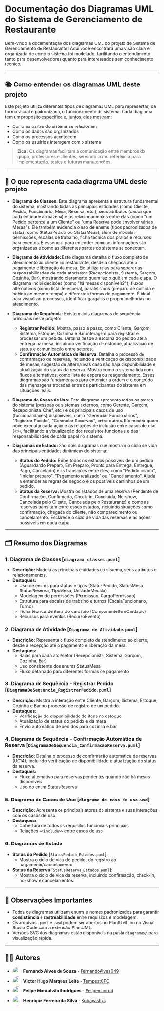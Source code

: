 # Documentação dos Diagramas UML do Sistema de Gerenciamento de Restaurante

Bem-vindo à documentação dos diagramas UML do projeto de Sistema de Gerenciamento de Restaurante! Aqui você encontrará uma visão clara e organizada de como o sistema foi modelado, facilitando o entendimento tanto para desenvolvedores quanto para interessados sem conhecimento técnico.

---

## 📚 Como entender os diagramas UML deste projeto

Este projeto utiliza diferentes tipos de diagramas UML para representar, de forma visual e padronizada, o funcionamento do sistema. Cada diagrama tem um propósito específico e, juntos, eles mostram:
- Como as partes do sistema se relacionam
- Como os dados são organizados
- Como os processos acontecem
- Como os usuários interagem com o sistema

> **Dica:** Os diagramas facilitam a comunicação entre membros do grupo, professores e clientes, servindo como referência para implementação, testes e futuras manutenções.

---

## 🧩 O que representa cada diagrama UML deste projeto

- **Diagrama de Classes:**
  Este diagrama apresenta a estrutura fundamental do sistema, mostrando todas as principais entidades (como Cliente, Pedido, Funcionário, Mesa, Reserva, etc.), seus atributos (dados que cada entidade armazena) e os relacionamentos entre elas (como "um Pedido pertence a um Cliente" ou "uma Reserva pode envolver várias Mesas"). Ele também evidencia o uso de enums (tipos padronizados de status, como StatusPedido ou StatusMesa), além de modelar permissões, escalas de trabalho, ficha técnica dos pratos e recursos para eventos. É essencial para entender como as informações são organizadas e como as diferentes partes do sistema se conectam.

- **Diagrama de Atividade:**
  Este diagrama detalha o fluxo completo de atendimento ao cliente no restaurante, desde a chegada até o pagamento e liberação da mesa. Ele utiliza raias para separar as responsabilidades de cada ator/setor (Recepcionista, Sistema, Garçom, Cozinha, Bar), mostrando claramente quem faz o quê em cada etapa. O diagrama inclui decisões (como "há mesas disponíveis?"), fluxos alternativos (como lista de espera), paralelismos (preparo de comida e bebida ao mesmo tempo) e diferentes formas de pagamento. É ideal para visualizar processos, identificar gargalos e propor melhorias no atendimento.

- **Diagrama de Sequência:**
  Existem dois diagramas de sequência principais neste projeto:
  - **Registrar Pedido:** Mostra, passo a passo, como Cliente, Garçom, Sistema, Estoque, Cozinha e Bar interagem para registrar e processar um pedido. Detalha desde a escolha do pedido até a entrega na mesa, incluindo verificação de estoque, atualização de status e comunicação entre setores.
  - **Confirmação Automática de Reserva:** Detalha o processo de confirmação de reservas, incluindo a verificação de disponibilidade de mesas, sugestão de alternativas caso não haja disponibilidade e atualização do status da reserva. Mostra como o sistema lida com fluxos alternativos, como lista de espera ou reagendamento.
  Esses diagramas são fundamentais para entender a ordem e o conteúdo das mensagens trocadas entre os participantes do sistema em situações reais.

- **Diagrama de Casos de Uso:**
  Este diagrama apresenta todos os atores do sistema (pessoas ou sistemas externos, como Gerente, Garçom, Recepcionista, Chef, etc.) e os principais casos de uso (funcionalidades) disponíveis, como "Gerenciar Funcionários", "Registrar Pedido", "Gerenciar Reservas", entre outros. Ele mostra quem pode executar cada ação e as relações de inclusão entre casos de uso (<<include>>), facilitando a visualização dos requisitos funcionais e das responsabilidades de cada papel no sistema.

- **Diagramas de Estado:**
  São dois diagramas que mostram o ciclo de vida das principais entidades dinâmicas do sistema:
  - **Status do Pedido:** Exibe todos os estados possíveis de um pedido (Aguardando Preparo, Em Preparo, Pronto para Entrega, Entregue, Pago, Cancelado) e as transições entre eles, como "Pedido criado", "Iniciar preparo", "Pagamento realizado" ou "Cancelamento". Ajuda a entender as regras de negócio e os possíveis caminhos de um pedido.
  - **Status da Reserva:** Mostra os estados de uma reserva (Pendente de Confirmação, Confirmada, Check-in, Concluída, No-show, Cancelada pelo Cliente, Cancelada pelo Restaurante) e como as reservas transitam entre esses estados, incluindo situações como confirmação, chegada do cliente, não comparecimento ou cancelamento. Esclarece o ciclo de vida das reservas e as ações possíveis em cada etapa.

---

## 🗂️ Resumo dos Diagramas

### 1. **Diagrama de Classes** [`diagrama_classes.puml`]
- **Descrição:** Modela as principais entidades do sistema, seus atributos e relacionamentos.
- **Destaques:**
  - Uso de enums para status e tipos (StatusPedido, StatusMesa, StatusReserva, TipoMesa, UnidadeMedida)
  - Modelagem de permissões (Permissao, CargoPermissao)
  - Estrutura para escalas de trabalho e turnos (EscalaFuncionario, Turno)
  - Ficha técnica de itens do cardápio (ComponenteItemCardapio)
  - Recursos para eventos (RecursoEvento)

### 2. **Diagrama de Atividade** [`Diagrama de Atividade.puml`]
- **Descrição:** Representa o fluxo completo de atendimento ao cliente, desde a recepção até o pagamento e liberação da mesa.
- **Destaques:**
  - Raias para cada ator/setor (Recepcionista, Sistema, Garçom, Cozinha, Bar)
  - Uso consistente dos enums StatusMesa
  - Fluxo detalhado para diferentes formas de pagamento

### 3. **Diagrama de Sequência - Registrar Pedido** [`DiagramaDeSequencia_RegistrarPedido.puml`]
- **Descrição:** Mostra a interação entre Cliente, Garçom, Sistema, Estoque, Cozinha e Bar no processo de registro de um pedido.
- **Destaques:**
  - Verificação de disponibilidade de itens no estoque
  - Atualização de status do pedido e da mesa
  - Envio automático de pedidos para cozinha e bar

### 4. **Diagrama de Sequência - Confirmação Automática de Reserva** [`DiagramaDeSequencia_ConfirmacaoReserva.puml`]
- **Descrição:** Detalha o processo de confirmação automática de reservas (UC14), incluindo verificação de disponibilidade e atualização do status da reserva.
- **Destaques:**
  - Fluxo alternativo para reservas pendentes quando não há mesas disponíveis
  - Uso do enum StatusReserva

### 5. **Diagrama de Casos de Uso** [`diagrama de caso de uso.wsd`]
- **Descrição:** Apresenta os principais atores do sistema e suas interações com os casos de uso.
- **Destaques:**
  - Cobertura de todos os requisitos funcionais principais
  - Relações `<<include>>` entre casos de uso

### 6. **Diagramas de Estado**
- **Status do Pedido** [`StatusPedido_Estados.puml`]:
  - Mostra o ciclo de vida do pedido, do registro ao pagamento/cancelamento.
- **Status da Reserva** [`StatusReserva_Estados.puml`]:
  - Mostra o ciclo de vida da reserva, incluindo confirmação, check-in, no-show e cancelamentos.

---

## 📝 Observações Importantes
- Todos os diagramas utilizam enums e nomes padronizados para garantir **consistência** e **rastreabilidade** entre requisitos e modelagem.
- Os arquivos `.puml` e `.wsd` podem ser abertos no PlantUML ou no Visual Studio Code com a extensão PlantUML.
- Versões SVG dos diagramas estão disponíveis na pasta `diagramas/` para visualização rápida.

---

## 👨‍💻 Autores

- <img src="https://github.com/FernandoAlves049.png" width="32" height="32" style="vertical-align:middle; border-radius:50%;" /> **Fernando Alves de Souza** - [FernandoAlves049](https://github.com/FernandoAlves049)
- <img src="https://github.com/TempestOFC.png" width="32" height="32" style="vertical-align:middle; border-radius:50%;" /> **Victor Hugo Marques Leite** - [TempestOFC](https://github.com/TempestOFC)
- <img src="https://github.com/Felipemonrod.png" width="32" height="32" style="vertical-align:middle; border-radius:50%;" /> **Felipe Montalvão Rodrigues** - [Felipemonrod](https://github.com/Felipemonrod)
- <img src="https://github.com/Kobayashys.png" width="32" height="32" style="vertical-align:middle; border-radius:50%;" /> **Henrique Ferreira da Silva** - [Kobayashys](https://github.com/Kobayashys)
